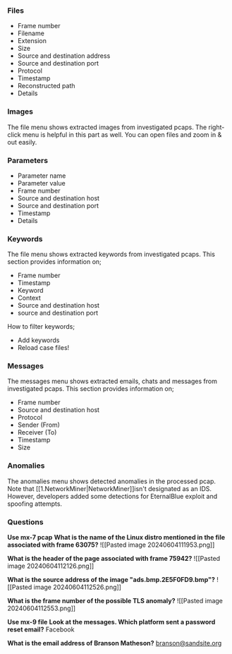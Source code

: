 
### Files
- Frame number
- Filename
- Extension
- Size
- Source and destination address
- Source and destination port
- Protocol
- Timestamp
- Reconstructed path
- Details

### Images  
The file menu shows extracted images from investigated pcaps. The right-click menu is helpful in this part as well. You can open files and zoom in & out easily.


### Parameters
- Parameter name
- Parameter value
- Frame number
- Source and destination host
- Source and destination port
- Timestamp
- Details


### Keywords
The file menu shows extracted keywords from investigated pcaps. This section provides information on;
- Frame number
- Timestamp
- Keyword
- Context
- Source and destination host
- source and destination port

How to filter keywords;
- Add keywords
- Reload case files!


### Messages
The messages menu shows extracted emails, chats and messages from investigated pcaps. This section provides information on;
- Frame number
- Source and destination host 
- Protocol
- Sender (From)
- Receiver (To)
- Timestamp
- Size

### Anomalies
The anomalies menu shows detected anomalies in the processed pcap. Note that [[1.NetworkMiner|NetworkMiner]]isn't designated as an IDS. However, developers added some detections for EternalBlue exploit and spoofing attempts.


### Questions
**Use mx-7 pcap**
**What is the name of the Linux distro mentioned in the file associated with frame 63075?**
![[Pasted image 20240604111953.png]]

**What is the header of the page associated with frame 75942?**
![[Pasted image 20240604112126.png]]

**What is the source address of the image "ads.bmp.2E5F0FD9.bmp"?**
![[Pasted image 20240604112526.png]]


**What is the frame number of the possible TLS anomaly?**
![[Pasted image 20240604112553.png]]

**Use mx-9 file**
**Look at the messages. Which platform sent a password reset email?**
Facebook

**What is the email address of Branson Matheson?**
branson@sandsite.org


